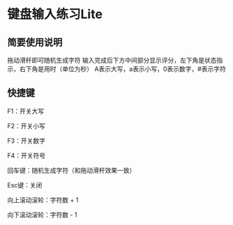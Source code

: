 # 键盘输入练习Lite

## 简要使用说明

拖动滑杆即可随机生成字符
输入完成后下方中间部分显示评分，左下角是状态指示，右下角是用时（单位为秒）
A表示大写，a表示小写，0表示数字，#表示字符

## 快捷键

F1：开关大写

F2：开关小写

F3：开关数字

F4：开关符号

回车键：随机生成字符（和拖动滑杆效果一致）

Esc键：关闭

向上滚动滚轮：字符数 + 1

向下滚动滚轮：字符数 - 1